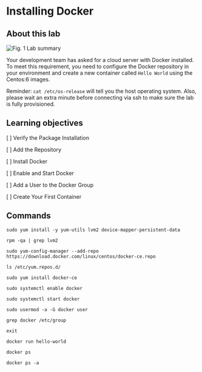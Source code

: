 # Installing Docker

## About this lab

![Fig. 1 Lab summary](../../img/installation.demo/diag01.png)

Your development team has asked for a cloud server with Docker installed. To meet this requirement, you need to configure the Docker repository in your environment and create a new container called `Hello World` using the Centos:6 images.

Reminder: `cat /etc/os-release` will tell you the host operating system. Also, please wait an extra minute before connecting via ssh to make sure the lab is fully provisioned.

## Learning objectives

[ ] Verify the Package Installation

[ ] Add the Repository

[ ] Install Docker

[ ] Enable and Start Docker

[ ] Add a User to the Docker Group

[ ] Create Your First Container

## Commands

```
sudo yum install -y yum-utils lvm2 device-mapper-persistent-data
```

```
rpm -qa | grep lvm2
```

```
sudo yum-config-manager --add-repo https://download.docker.com/linux/centos/docker-ce.repo
```

```
ls /etc/yum.repos.d/
```

```
sudo yum install docker-ce
```

```
sudo systemctl enable docker
```

```
sudo systemctl start docker
```

```
sudo usermod -a -G docker user
```

```
grep docker /etc/group
```

```
exit
```

```
docker run hello-world
```

```
docker ps
```

```
docker ps -a
```
